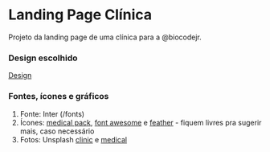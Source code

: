 # Landing Page Clínica
Projeto da landing page de uma clínica para a @biocodejr.

### Design escolhido
[Design](https://dribbble.com/shots/21103043-Website-UI)

### Fontes, ícones e gráficos

1. Fonte: Inter (/fonts)
2. Ícones: [medical
   pack](https://www.iconfinder.com/iconsets/medical-line-33), [font
   awesome](https://www.iconfinder.com/search/icons?family=font-awesome-regular)
   e [feather](https://www.iconfinder.com/search/icons?family=feather) -
   fiquem livres pra sugerir mais, caso necessário
3. Fotos: Unsplash
   [clinic](https://unsplash.com/pt-br/s/fotografias/clinic) e
   [medical](https://unsplash.com/pt-br/s/fotografias/medical)
